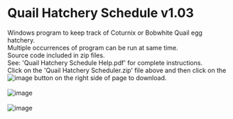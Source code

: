 # Quail Hatchery Schedule  v1.03
Windows program to keep track of Coturnix or Bobwhite Quail egg hatchery.<BR>
Multiple occurrences of program can be run at same time.   
Source code included in zip files.<BR>
See: 'Quail Hatchery Schedule Help.pdf' for complete instructions.<BR>
Click on the 'Quail Hatchery Scheduler.zip' file above and then click on the ![image](https://github.com/inwtx/QuailHatcherySchedule/assets/32821617/b2b1d8dc-c2b9-48d7-a425-92c5a9c05f46)
button on the right side of page to download.
<BR>  
![image](https://github.com/inwtx/QuailHatcherySchedule/assets/32821617/5ba4d31f-f877-4975-90f9-33051d529a8e)
<BR><BR>
![image](https://github.com/inwtx/QuailHatcherySchedule/assets/32821617/73658157-d9a4-454b-b75e-30b1b70b9c34)



<BR>
<BR>
  
